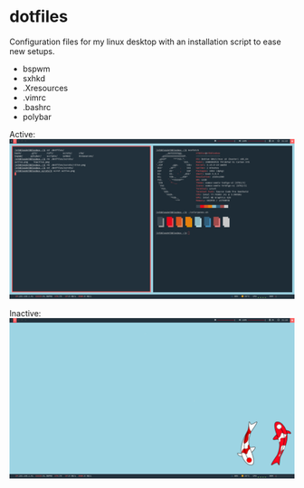 # dotfiles

Configuration files for my linux desktop with an installation script to ease new setups. 
- bspwm
- sxhkd
- .Xresources
- .vimrc
- .bashrc
- polybar

Active: ![active](./scrots/active.png "Active")

Inactive: ![inactive](./scrots/inactive.png "Inactive")
